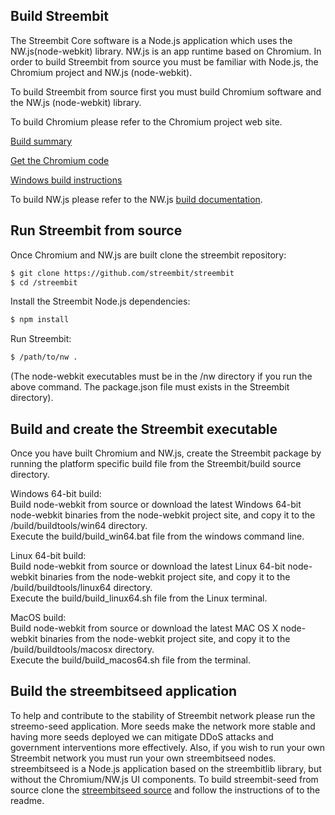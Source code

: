 Build Streembit
--------------

The Streembit Core software is a Node.js application which uses the NW.js(node-webkit) library. NW.js is an app runtime based on Chromium. In order to build Streembit from source you must be familiar with Node.js, the Chromium project and NW.js (node-webkit).

To build Streembit from source first you must build Chromium software and the NW.js (node-webkit) library. 

To build Chromium please refer to the Chromium project web site.

[Build summary](https://www.chromium.org/nativeclient/how-tos/build-tcb)
 
[Get the Chromium code](http://www.chromium.org/developers/how-tos/get-the-code)
 
[Windows build instructions](https://chromium.googlesource.com/chromium/src/+/master/docs/windows_build_instructions.md)

To build NW.js please refer to the NW.js [build documentation](http://docs.nwjs.io/en/latest/For%20Developers/Building%20NW.js/).


Run Streembit from source 
------------------------

Once Chromium and NW.js are built clone the streembit repository:  

```bash
$ git clone https://github.com/streembit/streembit
$ cd /streembit
```

Install the Streembit Node.js dependencies:  

```bash
$ npm install
```

Run Streembit:  
```bash
$ /path/to/nw . 
```
(The node-webkit executables must be in the /nw directory if you run the above command. The package.json file must exists in the Streembit directory).



Build and create the Streembit executable
-----------------------------------------

Once you have built Chromium and NW.js, create the Streembit package by running the platform specific build file from the Streembit/build source directory.

Windows 64-bit build:  
Build node-webkit from source or download the latest Windows 64-bit node-webkit binaries from the node-webkit project site, and copy it to the /build/buildtools/win64 directory.  
Execute the build/build_win64.bat file from the windows command line.

Linux 64-bit build:  
Build node-webkit from source or download the latest Linux 64-bit node-webkit binaries from the node-webkit project site, and copy it to the /build/buildtools/linux64 directory.    
Execute the build/build_linux64.sh file from the Linux terminal.

MacOS build:  
Build node-webkit from source or download the latest MAC OS X node-webkit binaries from the node-webkit project site, and copy it to the /build/buildtools/macosx directory.   
Execute the build/build_macos64.sh file from the terminal.



Build the streembitseed application
-----------------------------------

To help and contribute to the stability of Streembit network please run the streemo-seed application. More seeds make the network more stable and having more seeds deployed we can mitigate DDoS attacks and government interventions more effectively.  Also, if you wish to run your own Streembit network you must run your own streembitseed nodes. streembitseed is a Node.js application based on the streembitlib library, but without the Chromium/NW.js UI components. To build streembit-seed from source clone the [streembitseed source](https://github.com/streembit/streembitseed.git) and follow the instructions of to the readme.

